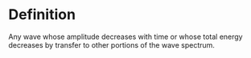 # Definition

Any wave whose amplitude decreases with time or whose total energy
decreases by transfer to other portions of the wave spectrum.
